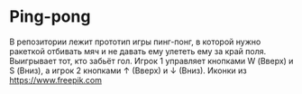 # Ping-pong
В репозитории лежит прототип игры пинг-понг, в которой нужно ракеткой отбивать мяч и не давать ему улететь ему за край поля. Выигрывает тот, кто забьёт гол.
Игрок 1 управляет кнопками W (Вверх) и S (Вниз), а игрок 2 кнопками ↑ (Вверх) и ↓ (Вниз).
Иконки из https://www.freepik.com
